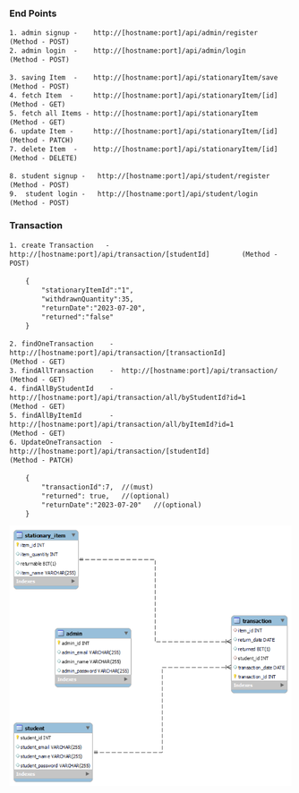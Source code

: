 ### End Points

    1. admin signup -    http://[hostname:port]/api/admin/register         (Method - POST)
    2. admin login  -    http://[hostname:port]/api/admin/login            (Method - POST)

    3. saving Item  -    http://[hostname:port]/api/stationaryItem/save    (Method - POST)
    4. fetch Item  -     http://[hostname:port]/api/stationaryItem/[id]    (Method - GET)
    5. fetch all Items - http://[hostname:port]/api/stationaryItem         (Method - GET)
    6. update Item -     http://[hostname:port]/api/stationaryItem/[id]    (Method - PATCH)
    7. delete Item  -    http://[hostname:port]/api/stationaryItem/[id]    (Method - DELETE)
   
    8. student signup -   http://[hostname:port]/api/student/register        (Method - POST)
    9.  student login -   http://[hostname:port]/api/student/login           (Method - POST)

### Transaction

    1. create Transaction   - http://[hostname:port]/api/transaction/[studentId]        (Method - POST)
    
        {
            "stationaryItemId":"1",
            "withdrawnQuantity":35,
            "returnDate":"2023-07-20",
            "returned":"false"
        }  

    2. findOneTransaction    -  http://[hostname:port]/api/transaction/[transactionId]              (Method - GET)
    3. findAllTransaction    -  http://[hostname:port]/api/transaction/                             (Method - GET)
    4. findAllByStudentId    -  http://[hostname:port]/api/transaction/all/byStudentId?id=1         (Method - GET)
    5. findAllByItemId       -  http://[hostname:port]/api/transaction/all/byItemId?id=1            (Method - GET)
    6. UpdateOneTransaction  -  http://[hostname:port]/api/transaction/[studentId]                  (Method - PATCH)

        {
            "transactionId":7,  //(must)
            "returned": true,   //(optional)
            "returnDate":"2023-07-20"   //(optional)
        }





![](./ER_DIAGRAM.png)